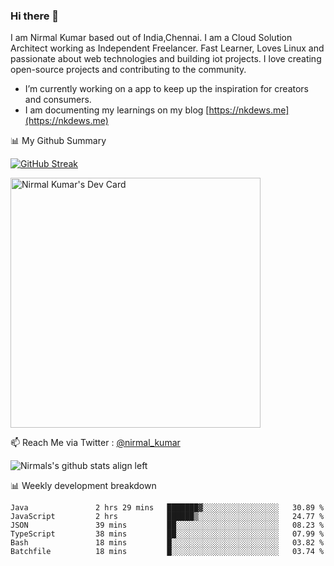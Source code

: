 ### Hi there 👋

 I am Nirmal Kumar based out of India,Chennai. I am a Cloud Solution Architect working as Independent Freelancer. Fast Learner, Loves Linux and passionate about web technologies and building iot projects. I love creating open-source projects and contributing to the community.

- I’m currently working on a app to keep up the inspiration for creators and consumers.
- I am documenting my learnings on my blog [https://nkdews.me](https://nkdews.me)


📊 My Github Summary

[![GitHub Streak](https://github-readme-streak-stats.herokuapp.com?user=nk-gears&theme=dark&hide_border=true&date_format=M%20j%5B%2C%20Y%5D)](https://git.io/streak-stats)

<a href="https://app.daily.dev/nirmal_kumar"><img src="https://api.daily.dev/devcards/a16cfcf02d384b16b41de71ce4d1d811.png?r=8ve" width="400" alt="Nirmal Kumar's Dev Card"/></a>

📫 Reach Me via  Twitter : [@nirmal_kumar](https://twitter.com/nirmal_kumar)

![Nirmals's github stats align left](https://github-readme-stats.vercel.app/api?username=nk-gears&show_icons=true)


📊 Weekly development breakdown

<!--START_SECTION:waka-->

```text
Java               2 hrs 29 mins   ███████▓░░░░░░░░░░░░░░░░░   30.89 %
JavaScript         2 hrs           ██████▒░░░░░░░░░░░░░░░░░░   24.77 %
JSON               39 mins         ██░░░░░░░░░░░░░░░░░░░░░░░   08.23 %
TypeScript         38 mins         ██░░░░░░░░░░░░░░░░░░░░░░░   07.99 %
Bash               18 mins         █░░░░░░░░░░░░░░░░░░░░░░░░   03.82 %
Batchfile          18 mins         █░░░░░░░░░░░░░░░░░░░░░░░░   03.74 %
```

<!--END_SECTION:waka-->


